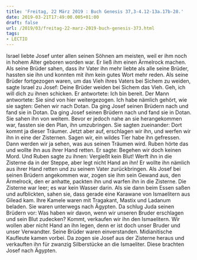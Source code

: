 ```yaml
---
title: 'Freitag, 22 März 2019 : Buch Genesis 37,3-4.12-13a.17b-28.'
date: 2019-03-21T17:49:00.005+01:00
draft: false
url: /2019/03/freitag-22-marz-2019-buch-genesis-373.html
tags: 
- LECTIO
---
```


Israel liebte Josef unter allen seinen Söhnen am meisten, weil er ihm noch in hohem Alter geboren worden war. Er ließ ihm einen Ärmelrock machen. Als seine Brüder sahen, dass ihr Vater ihn mehr liebte als alle seine Brüder, hassten sie ihn und konnten mit ihm kein gutes Wort mehr reden. Als seine Brüder fortgezogen waren, um das Vieh ihres Vaters bei Sichem zu weiden, sagte Israel zu Josef: Deine Brüder weiden bei Sichem das Vieh. Geh, ich will dich zu ihnen schicken. Er antwortete: Ich bin bereit. Der Mann antwortete: Sie sind von hier weitergezogen. Ich habe nämlich gehört, wie sie sagten: Gehen wir nach Dotan. Da ging Josef seinen Brüdern nach und fand sie in Dotan. Da ging Josef seinen Brüdern nach und fand sie in Dotan. Sie sahen ihn von weitem. Bevor er jedoch nahe an sie herangekommen war, fassten sie den Plan, ihn umzubringen. Sie sagten zueinander: Dort kommt ja dieser Träumer. Jetzt aber auf, erschlagen wir ihn, und werfen wir ihn in eine der Zisternen. Sagen wir, ein wildes Tier habe ihn gefressen. Dann werden wir ja sehen, was aus seinen Träumen wird. Ruben hörte das und wollte ihn aus ihrer Hand retten. Er sagte: Begehen wir doch keinen Mord. Und Ruben sagte zu ihnen: Vergießt kein Blut! Werft ihn in die Zisterne da in der Steppe, aber legt nicht Hand an ihn! Er wollte ihn nämlich aus ihrer Hand retten und zu seinem Vater zurückbringen. Als Josef bei seinen Brüdern angekommen war, zogen sie ihm sein Gewand aus, den Ärmelrock, den er anhatte, packten ihn und warfen ihn in die Zisterne. Die Zisterne war leer; es war kein Wasser darin. Als sie dann beim Essen saßen und aufblickten, sahen sie, dass gerade eine Karawane von Ismaelitern aus Gilead kam. Ihre Kamele waren mit Tragakant, Mastix und Ladanum beladen. Sie waren unterwegs nach Ägypten. Da schlug Juda seinen Brüdern vor: Was haben wir davon, wenn wir unseren Bruder erschlagen und sein Blut zudecken? Kommt, verkaufen wir ihn den Ismaelitern. Wir wollen aber nicht Hand an ihn legen, denn er ist doch unser Bruder und unser Verwandter. Seine Brüder waren einverstanden. Midianitische Kaufleute kamen vorbei. Da zogen sie Josef aus der Zisterne heraus und verkauften ihn für zwanzig Silberstücke an die Ismaeliter. Diese brachten Josef nach Ägypten.